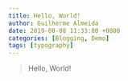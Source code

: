 ```yaml
---
title: Hello, World!
author: Guilherme Almeida
date: 2019-08-08 11:33:00 +0800
categories: [Blogging, Demo]
tags: [typography]
---
```

>Hello, World!
